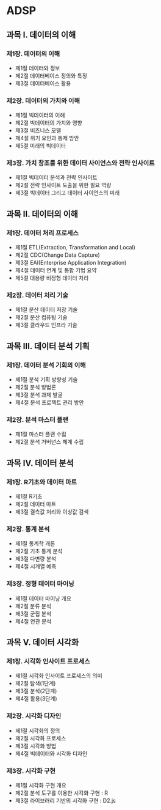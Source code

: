 # ADSP

## 과목 I. 데이터의 이해

### 제1장. 데이터의 이해

- 제1절 데이터와 정보
- 제2절 데이터베이스 정의와 특징
- 제3절 데이터베이스 활용

### 제2장. 데이터의 가치와 이해

- 제1절 빅데이터의 이해
- 제2절 빅데이터의 가치와 영향
- 제3절 비즈니스 모델
- 제4절 위기 요인과 통제 방안
- 제5절 미래의 빅데이터

### 제3장. 가치 창조를 위한 데이터 사이언스와 전략 인사이트

- 제1절 빅데이터 분석과 전략 인사이트
- 제2절 전략 인사이트 도출을 위한 필요 역량
- 제3절 빅데이터 그리고 데이터 사이언스의 미래

## 과목 II. 데이터의 이해

### 제1장. 데이터 처리 프로세스

- 제1절 ETL(Extraction, Transformation and Local)
- 제2절 CDC(Change Data Capture)
- 제3절 EAI(Enterprise Application Integration)
- 제4절 데이터 연계 및 통합 기법 요약
- 제5절 대용량 비정형 데이터 처리

### 제2장. 데이터 처리 기술

- 제1절 분산 데이터 저장 기술
- 제2절 분산 컴퓨팅 기술
- 제3절 클라우드 인프라 기술

## 과목 III. 데이터 분석 기획

### 제1장. 데이터 분석 기회의 이해

- 제1절 분석 기획 방향성 기술
- 제2절 분석 방법론
- 제3절 분석 과제 발굴
- 제4절 분석 프로젝트 관리 방안

### 제2장. 분석 마스터 플랜

- 제1절 마스터 플랜 수립
- 제2절 분석 거버넌스 체계 수립

## 과목 IV. 데이터 분석

### 제1장. R기초와 데이터 마트

- 제1절 R기초
- 제2절 데이터 마트
- 제3절 결측값 처리와 이상값 검색

### 제2장. 통계 분석

- 제1절 통계학 개론
- 제2절 기초 통계 분석
- 제3절 다변량 분석
- 제4절 시계열 예측

### 제3장. 정형 데이터 마이닝

- 제1절 데이터 마이닝 개요
- 제2절 분류 분석
- 제3절 군집 분석
- 제4절 연관 분석

## 과목 V. 데이터 시각화

### 제1장. 시각화 인사이트 프로세스

- 제1절 시각화 인사이트 프로세스의 의미
- 제2절 탐색(1단계)
- 제3절 분석(2단계)
- 제4절 활용(3단계)

### 제2장. 시각화 디자인

- 제1절 시각화의 정의
- 제2절 시각화 프로세스
- 제3절 시각화 방법
- 제4절 빅데이터와 시각화 디자인

### 제3장. 시각화 구현

- 제1절 시각화 구현 개요
- 제2절 분석 도구를 이용한 시각화 구현 : R
- 제3절 라이브러리 기반의 시각화 구현 : D2.js
